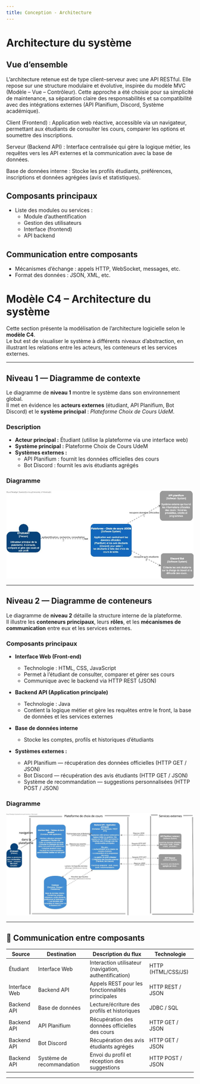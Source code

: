 ```yaml
---
title: Conception - Architecture
---
```


# Architecture du système

## Vue d’ensemble

L’architecture retenue est de type client–serveur avec une API RESTful.
Elle repose sur une structure modulaire et évolutive, inspirée du modèle MVC (Modèle – Vue – Contrôleur).
Cette approche a été choisie pour sa simplicité de maintenance, sa séparation claire des responsabilités et sa compatibilité avec des intégrations externes (API Planifium, Discord, Système académique).

Client (Frontend) : Application web réactive, accessible via un navigateur, permettant aux étudiants de consulter les cours, comparer les options et soumettre des inscriptions.

Serveur (Backend API) : Interface centralisée qui gère la logique métier, les requêtes vers les API externes et la communication avec la base de données.

Base de données interne : Stocke les profils étudiants, préférences, inscriptions et données agrégées (avis et statistiques).

## Composants principaux

- Liste des modules ou services :
  - Module d’authentification
  - Gestion des utilisateurs
  - Interface (frontend)
  - API backend

## Communication entre composants

- Mécanismes d’échange : appels HTTP, WebSocket, messages, etc.
- Format des données : JSON, XML, etc.

# Modèle C4 – Architecture du système

Cette section présente la modélisation de l’architecture logicielle selon le **modèle C4**.  
Le but est de visualiser le système à différents niveaux d’abstraction, en illustrant les relations entre les acteurs, les conteneurs et les services externes.

---

##  Niveau 1 — Diagramme de contexte

Le diagramme de **niveau 1** montre le système dans son environnement global.  
Il met en évidence les **acteurs externes** (étudiant, API Planifium, Bot Discord) et le **système principal** : *Plateforme Choix de Cours UdeM*.

### Description
- **Acteur principal :** Étudiant (utilise la plateforme via une interface web)
- **Système principal :** Plateforme Choix de Cours UdeM
- **Systèmes externes :**
  - API Planifium : fournit les données officielles des cours
  - Bot Discord : fournit les avis étudiants agrégés

### Diagramme

![Diagramme C4 Niveau 1](../besoins/diagrammes/C4-niveau1.jpg)

---

##  Niveau 2 — Diagramme de conteneurs

Le diagramme de **niveau 2** détaille la structure interne de la plateforme.  
Il illustre les **conteneurs principaux**, leurs **rôles**, et les **mécanismes de communication** entre eux et les services externes.

### Composants principaux
- **Interface Web (Front-end)**  
  - Technologie : HTML, CSS, JavaScript  
  - Permet à l’étudiant de consulter, comparer et gérer ses cours  
  - Communique avec le backend via HTTP REST (JSON)

- **Backend API (Application principale)**  
  - Technologie : Java
  - Contient la logique métier et gère les requêtes entre le front, la base de données et les services externes  
  

- **Base de données interne**  
 
  - Stocke les comptes, profils et historiques d’étudiants

- **Systèmes externes :**
  - API Planifium — récupération des données officielles (HTTP GET / JSON)  
  - Bot Discord — récupération des avis étudiants (HTTP GET / JSON)  
  -  Système de recommandation — suggestions personnalisées (HTTP POST / JSON)

### Diagramme

![Diagramme C4 Niveau 2](../besoins/diagrammes/C4-niveau2.jpg)

---

## 🔁 Communication entre composants

| Source | Destination | Description du flux | Technologie |
|---------|--------------|---------------------|--------------|
| Étudiant | Interface Web | Interaction utilisateur (navigation, authentification) | HTTP (HTML/CSS/JS) |
| Interface Web | Backend API | Appels REST pour les fonctionnalités principales | HTTP REST / JSON |
| Backend API | Base de données | Lecture/écriture des profils et historiques | JDBC / SQL |
| Backend API | API Planifium | Récupération des données officielles des cours | HTTP GET / JSON |
| Backend API | Bot Discord | Récupération des avis étudiants agrégés | HTTP GET / JSON |
| Backend API | Système de recommandation | Envoi du profil et réception des suggestions | HTTP POST / JSON |

---


